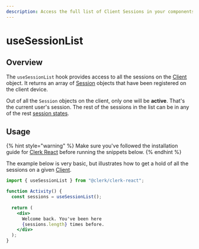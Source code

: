 ```yaml
---
description: Access the full list of Client Sessions in your components.
---
```


# useSessionList

## Overview

The `useSessionList` hook provides access to all the sessions on the [Client](../clerkjs/client.md) object. It returns an array of [Session](../clerkjs/session.md) objects that have been registered on the client device.

Out of all the `Session` objects on the client, only one will be **active**. That's the current user's session. The rest of the sessions in the list can be in any of the rest [session states](../clerkjs/session.md#sessionstatus).

## Usage

{% hint style="warning" %}
Make sure you've followed the installation guide for [Clerk React](installation.md) before running the snippets below.
{% endhint %}

The example below is very basic, but illustrates how to get a hold of all the sessions on a given [Client](../clerkjs/client.md).

```jsx
import { useSessionList } from "@clerk/clerk-react";

function Activity() {
  const sessions = useSessionList();
  
  return (
    <div>
      Welcome back. You've been here 
      {sessions.length} times before.
    </div>
  );
}
```

